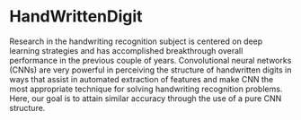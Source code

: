 # HandWrittenDigit
Research in the handwriting recognition subject is centered on deep learning strategies and has accomplished breakthrough overall performance in the previous couple of years. Convolutional neural networks (CNNs) are very powerful in perceiving the structure of handwritten digits in ways that assist in automated extraction of features and make CNN the most appropriate technique for solving handwriting recognition problems. Here, our goal is to attain similar accuracy through the use of a pure CNN structure.

